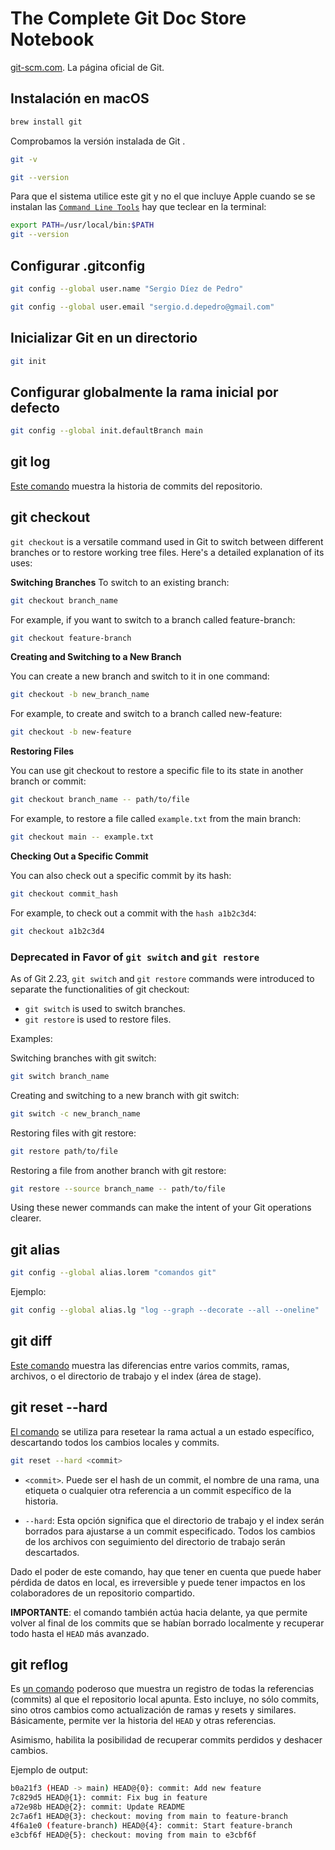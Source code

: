 # The Complete Git Doc Store Notebook

[git-scm.com](https://git-scm.com/). La página oficial de Git.

## Instalación en macOS

```bash
brew install git
```

Comprobamos la versión instalada de Git                 .

```bash
git -v
```

```bash
git --version
```

Para que el sistema utilice este git y no el que incluye Apple cuando se se instalan las [`Command Line Tools`](https://www.maketecheasier.com/install-command-line-tools-without-xcode/) hay que teclear en la terminal:

```bash
export PATH=/usr/local/bin:$PATH
git --version
```
## Configurar .gitconfig

```bash
git config --global user.name "Sergio Díez de Pedro"
```

```bash
git config --global user.email "sergio.d.depedro@gmail.com"
```

## Inicializar Git en un directorio

```bash
git init
```

## Configurar globalmente la rama inicial por defecto

```bash
git config --global init.defaultBranch main
```

## git log

[Este comando](https://chatgpt.com/share/4f0c105b-eeed-455c-b6d8-55e6809a5c9b) muestra la historia de commits del repositorio.

## git checkout

`git checkout` is a versatile command used in Git to switch between different branches or to restore working tree files. Here's a detailed explanation of its uses:

**Switching Branches**
To switch to an existing branch:

```bash
git checkout branch_name
```

For example, if you want to switch to a branch called feature-branch:

```bash
git checkout feature-branch
```

**Creating and Switching to a New Branch**

You can create a new branch and switch to it in one command:

```bash
git checkout -b new_branch_name
```

For example, to create and switch to a branch called new-feature:

```bash
git checkout -b new-feature
```

**Restoring Files**

You can use git checkout to restore a specific file to its state in another branch or commit:

```bash
git checkout branch_name -- path/to/file
```
For example, to restore a file called `example.txt` from the main branch:

```bash
git checkout main -- example.txt
```

**Checking Out a Specific Commit**

You can also check out a specific commit by its hash:

```bash
git checkout commit_hash
```
For example, to check out a commit with the `hash a1b2c3d4`:

```bash
git checkout a1b2c3d4
```

### Deprecated in Favor of `git switch` and `git restore`

As of Git 2.23, `git switch` and `git restore` commands were introduced to separate the functionalities of git checkout:

- `git switch` is used to switch branches.
- `git restore` is used to restore files.

Examples:

Switching branches with git switch:

```bash
git switch branch_name
```

Creating and switching to a new branch with git switch:

```bash
git switch -c new_branch_name
```
Restoring files with git restore:

```bash
git restore path/to/file
```

Restoring a file from another branch with git restore:

```bash
git restore --source branch_name -- path/to/file
```
Using these newer commands can make the intent of your Git operations clearer.

## git alias

```bash
git config --global alias.lorem "comandos git"
```

Ejemplo:

```bash
git config --global alias.lg "log --graph --decorate --all --oneline"
```

## git diff

[Este comando](https://chatgpt.com/share/4f219943-a59c-461d-9e2a-f9158df6ce55) muestra las diferencias entre varios commits, ramas, archivos, o el directorio de trabajo y el index (área de stage).

## git reset --hard

[El comando](https://chatgpt.com/share/78bcd537-b939-47aa-9a99-d5559de28ba2) se utiliza para resetear la rama actual a un estado específico, descartando todos los cambios locales y commits.

```bash
git reset --hard <commit>
```

- `<commit>`. Puede ser el hash de un commit, el nombre de una rama, una etiqueta o cualquier otra referencia a un commit específico de la historia.

- `--hard`: Esta opción significa que el directorio de trabajo y el index serán borrados para ajustarse a un commit especificado. Todos los cambios de los archivos con seguimiento del directorio de trabajo serán descartados.

Dado el poder de este comando, hay que tener en cuenta que puede haber pérdida de datos en local, es irreversible y puede tener impactos en los colaboradores de un repositorio compartido.

**IMPORTANTE**: el comando también actúa hacia delante, ya que permite volver al final de los commits que se habían borrado localmente y recuperar todo hasta el `HEAD` más avanzado.

## git reflog

Es [un comando](https://chatgpt.com/share/861f2900-e9e1-4db5-9475-792c3760a7a6) poderoso que muestra un registro de todas la referencias (commits) al que el repositorio local apunta. Esto incluye, no sólo commits, sino otros cambios como actualización de ramas y resets y similares. Básicamente, permite ver la historia del `HEAD` y otras referencias.

Asimismo, habilita la posibilidad de recuperar commits perdidos y deshacer cambios.

Ejemplo de output:

```bash
b0a21f3 (HEAD -> main) HEAD@{0}: commit: Add new feature
7c829d5 HEAD@{1}: commit: Fix bug in feature
a72e98b HEAD@{2}: commit: Update README
2c7a6f1 HEAD@{3}: checkout: moving from main to feature-branch
4f6a1e0 (feature-branch) HEAD@{4}: commit: Start feature-branch
e3cbf6f HEAD@{5}: checkout: moving from main to e3cbf6f
```




